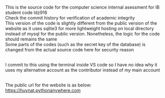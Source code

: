 This is the source code for the computer science internal asessment for IB student code ldz916 <br>
Check the commit history for verification of academic integrity <br>
This version of the code is slightly different from the public version of the website as it uses sqlite3 for more lightweight hosting on local directory instead of
mysql for the public version. Nonetheless, the logic for the code should remains the same <br>
Some parts of the codes (such as the secret key of the database) is changed from the actual source code here for security reason <br> <br>

I commit to this using the terminal inside VS code so I have no idea why it uses my alternative account as the contributor instead of my main account <br> <br>

The public url for the website is as below: <br>
<a href = "https://huynat.pythonanywhere.com/" target = "_blank" > https://huynat.pythonanywhere.com </a>

